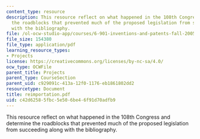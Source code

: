 ```yaml
---
content_type: resource
description: This resource reflect on what happened in the 108th Congress and determine
  the roadblocks that prevented much of the proposed legislation from succeeding along
  with the bibliography.
file: /ol-ocw-studio-app/courses/6-901-inventions-and-patents-fall-2005/c42d62585fbc5e506be46f91d70adfb9_reimportation.pdf
file_size: 154380
file_type: application/pdf
learning_resource_types:
- Projects
license: https://creativecommons.org/licenses/by-nc-sa/4.0/
ocw_type: OCWFile
parent_title: Projects
parent_type: CourseSection
parent_uid: c929091c-413a-12f0-1176-eb1861802dd2
resourcetype: Document
title: reimportation.pdf
uid: c42d6258-5fbc-5e50-6be4-6f91d70adfb9
---
```

This resource reflect on what happened in the 108th Congress and determine the roadblocks that prevented much of the proposed legislation from succeeding along with the bibliography.